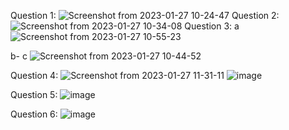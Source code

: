 
Question 1:
![Screenshot from 2023-01-27 10-24-47](https://user-images.githubusercontent.com/77692502/215015830-c1ea95d8-a72e-49f7-b279-a2f4ceb262f6.png)
Question 2:
![Screenshot from 2023-01-27 10-34-08](https://user-images.githubusercontent.com/77692502/215016868-89a629bc-9ec5-4670-a09b-c35919f1921f.png)
Question 3:
a
![Screenshot from 2023-01-27 10-55-23](https://user-images.githubusercontent.com/77692502/215019480-6475b9f8-73cd-4822-a3de-728c3603b2f5.png)

b- c
![Screenshot from 2023-01-27 10-44-52](https://user-images.githubusercontent.com/77692502/215018155-177beeed-4e75-4c71-a217-11934836f01c.png)

Question 4:
![Screenshot from 2023-01-27 11-31-11](https://user-images.githubusercontent.com/77692502/215023674-e2a6d23f-00ef-4d72-8311-4998bca7e31a.png)
![image](https://user-images.githubusercontent.com/77692502/215023963-b7638dd8-e620-4884-92ad-57b460bf78e3.png)

Question 5:
  ![image](https://user-images.githubusercontent.com/77692502/215024377-d5a2014a-4df4-463b-9b71-146a006f9ad6.png)

Question 6:
![image](https://user-images.githubusercontent.com/77692502/215025451-321fe208-eefb-4b84-b7d9-6e6daed43db5.png)


